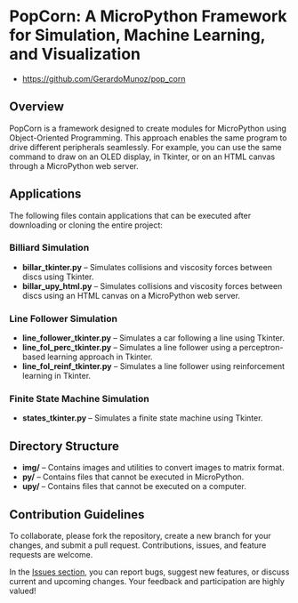 # PopCorn: A MicroPython Framework for Simulation, Machine Learning, and Visualization
* https://github.com/GerardoMunoz/pop_corn

## Overview
PopCorn is a framework designed to create modules for MicroPython using Object-Oriented Programming. This approach enables the same program to drive different peripherals seamlessly. For example, you can use the same command to draw on an OLED display, in Tkinter, or on an HTML canvas through a MicroPython web server.

## Applications
The following files contain applications that can be executed after downloading or cloning the entire project:

### Billiard Simulation
- **billar_tkinter.py** – Simulates collisions and viscosity forces between discs using Tkinter.
- **billar_upy_html.py** – Simulates collisions and viscosity forces between discs using an HTML canvas on a MicroPython web server.

### Line Follower Simulation
- **line_follower_tkinter.py** – Simulates a car following a line using Tkinter.
- **line_fol_perc_tkinter.py** – Simulates a line follower using a perceptron-based learning approach in Tkinter.
- **line_fol_reinf_tkinter.py** – Simulates a line follower using reinforcement learning in Tkinter.

### Finite State Machine Simulation
- **states_tkinter.py** – Simulates a finite state machine using Tkinter.

## Directory Structure
- **img/** – Contains images and utilities to convert images to matrix format.
- **py/** – Contains files that cannot be executed in MicroPython.
- **upy/** – Contains files that cannot be executed on a computer.

## Contribution Guidelines
To collaborate, please fork the repository, create a new branch for your changes, and submit a pull request. Contributions, issues, and feature requests are welcome.

In the [Issues section](https://github.com/GerardoMunoz/pop_corn/issues), you can report bugs, suggest new features, or discuss current and upcoming changes. Your feedback and participation are highly valued!



